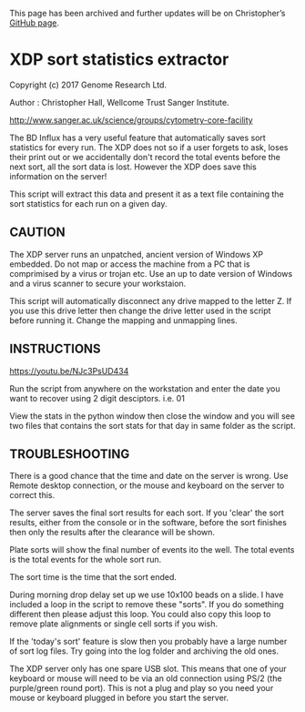 This page has been archived and further updates will be on Christopher’s [GitHub page]( https://github.com/hally166/XDP-sort-statistics).

# XDP sort statistics extractor

Copyright (c) 2017 Genome Research Ltd.

Author : Christopher Hall, Wellcome Trust Sanger Institute.

http://www.sanger.ac.uk/science/groups/cytometry-core-facility

The BD Influx has a very useful feature that automatically saves sort statistics for every run.  The XDP does not so if a user forgets to ask, loses their print out or we accidentally don't record the total events before the next sort, all the sort data is lost.  However the XDP does save this information on the server!  

This script will extract this data and present it as a text file containing the sort statistics for each run on a given day.

## CAUTION
The XDP server runs an unpatched, ancient version of Windows XP embedded.  Do not map or access the machine from a PC that is comprimised by a virus or trojan etc.  Use an up to date version of Windows and a virus scanner to secure your workstaion.

This script will automatically disconnect any drive mapped to the letter Z.  If you use this drive letter then change the drive letter used in the script before running it.  Change the mapping and unmapping lines.

## INSTRUCTIONS

https://youtu.be/NJc3PsUD434

Run the script from anywhere on the workstation and enter the date you want to recover using 2 digit desciptors.  i.e. 01

View the stats in the python window then close the window and you will see two files that contains the sort stats for that day in same folder as the script.

## TROUBLESHOOTING

There is a good chance that the time and date on the server is wrong.  Use Remote desktop connection, or the mouse and keyboard on the server to correct this.

The server saves the final sort results for each sort.  If you 'clear' the sort results, either from the console or in the software, before the sort finishes then only the results after the clearance will be shown. 

Plate sorts will show the final number of events ito the well.  The total events is the total events for the whole sort run.

The sort time is the time that the sort ended.

During morning drop delay set up we use 10x100 beads on a slide.  I have included a loop in the script to remove these "sorts".  If you do something different then please adjust this loop. You could also copy this loop to remove plate alignments or single cell sorts if you wish.

If the 'today's sort' feature is slow then you probably have a large number of sort log files.  Try going into the log folder and archiving the old ones.

The XDP server only has one spare USB slot. This means that one of your keyboard or mouse will need to be via an old connection using PS/2 (the purple/green round port). This is not a plug and play so you need your mouse or keyboard plugged in before you start the server.
